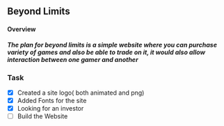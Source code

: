 ## Beyond Limits

#### Overview
***The plan for beyond limits is a simple website where you can purchase variety of games and also be able to trade on it, it would also allow interaction between one gamer and another***

### Task
- [x] Created a site logo( both animated and png)
- [x] Added Fonts for the site
- [x] Looking for an investor
- [ ] Build the Website
